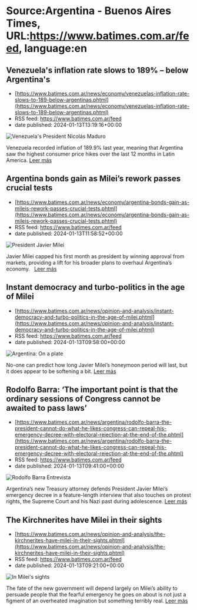 # Source:Argentina - Buenos Aires Times, URL:https://www.batimes.com.ar/feed, language:en

## Venezuela's inflation rate slows to 189% – below Argentina's
 - [https://www.batimes.com.ar/news/economy/venezuelas-inflation-rate-slows-to-189-below-argentinas.phtml](https://www.batimes.com.ar/news/economy/venezuelas-inflation-rate-slows-to-189-below-argentinas.phtml)
 - RSS feed: https://www.batimes.com.ar/feed
 - date published: 2024-01-13T13:19:16+00:00

<p><img alt="Venezuela's President Nicolás Maduro" src="https://fotos.perfil.com/2023/11/21/trim/540/304/venezuelas-president-nicolas-maduro-1703230.jpg" /></p>Venezuela recorded inflation of 189.9% last year, meaning that Argentina saw the highest consumer price hikes over the last 12 months in Latin America. <a href="https://www.batimes.com.ar/news/economy/venezuelas-inflation-rate-slows-to-189-below-argentinas.phtml">Leer más</a>

## Argentina bonds gain as Milei’s rework passes crucial tests
 - [https://www.batimes.com.ar/news/economy/argentina-bonds-gain-as-mileis-rework-passes-crucial-tests.phtml](https://www.batimes.com.ar/news/economy/argentina-bonds-gain-as-mileis-rework-passes-crucial-tests.phtml)
 - RSS feed: https://www.batimes.com.ar/feed
 - date published: 2024-01-13T11:58:52+00:00

<p><img alt="President Javier Milei" src="https://fotos.perfil.com/2024/01/13/trim/540/304/president-javier-milei-1736983.jpg" /></p>Javier Milei capped his first month as president by winning approval from markets, providing a lift for his broader plans to overhaul Argentina’s economy.  
 <a href="https://www.batimes.com.ar/news/economy/argentina-bonds-gain-as-mileis-rework-passes-crucial-tests.phtml">Leer más</a>

## Instant democracy and turbo-politics in the age of Milei
 - [https://www.batimes.com.ar/news/opinion-and-analysis/instant-democracy-and-turbo-politics-in-the-age-of-milei.phtml](https://www.batimes.com.ar/news/opinion-and-analysis/instant-democracy-and-turbo-politics-in-the-age-of-milei.phtml)
 - RSS feed: https://www.batimes.com.ar/feed
 - date published: 2024-01-13T09:58:00+00:00

<p><img alt="Argentina: On a plate" src="https://fotos.perfil.com/2024/01/12/trim/540/304/argentina-on-a-plate-1736629.jpg" /></p>No-one can predict how long Javier Milei’s honeymoon period will last, but it does appear to be softening a bit.
 <a href="https://www.batimes.com.ar/news/opinion-and-analysis/instant-democracy-and-turbo-politics-in-the-age-of-milei.phtml">Leer más</a>

## Rodolfo Barra: ‘The important point is that the ordinary sessions of Congress cannot be awaited to pass laws’
 - [https://www.batimes.com.ar/news/argentina/rodolfo-barra-the-president-cannot-do-what-he-likes-congress-can-repeal-his-emergency-decree-with-electoral-rejection-at-the-end-of-the.phtml](https://www.batimes.com.ar/news/argentina/rodolfo-barra-the-president-cannot-do-what-he-likes-congress-can-repeal-his-emergency-decree-with-electoral-rejection-at-the-end-of-the.phtml)
 - RSS feed: https://www.batimes.com.ar/feed
 - date published: 2024-01-13T09:41:00+00:00

<p><img alt="Rodolfo Barra Entrevista" src="https://fotos.perfil.com/2024/01/12/trim/540/304/rodolfo-barra-entrevista-1736303.jpg" /></p>Argentina’s new Treasury attorney defends President Javier Milei’s emergency decree in a feature-length interview that also touches on protest rights, the Supreme Court and his Nazi past during adolescence. <a href="https://www.batimes.com.ar/news/argentina/rodolfo-barra-the-president-cannot-do-what-he-likes-congress-can-repeal-his-emergency-decree-with-electoral-rejection-at-the-end-of-the.phtml">Leer más</a>

## The Kirchnerites have Milei in their sights
 - [https://www.batimes.com.ar/news/opinion-and-analysis/the-kirchnerites-have-milei-in-their-sights.phtml](https://www.batimes.com.ar/news/opinion-and-analysis/the-kirchnerites-have-milei-in-their-sights.phtml)
 - RSS feed: https://www.batimes.com.ar/feed
 - date published: 2024-01-13T09:21:00+00:00

<p><img alt="In Milei's sights" src="https://fotos.perfil.com/2024/01/12/trim/540/304/in-mileis-sights-1736597.jpg" /></p>The fate of the new government will depend largely on Milei’s ability to persuade people that the fearful emergency he goes on about is not just a figment of an overheated imagination but something terribly real.
 <a href="https://www.batimes.com.ar/news/opinion-and-analysis/the-kirchnerites-have-milei-in-their-sights.phtml">Leer más</a>

